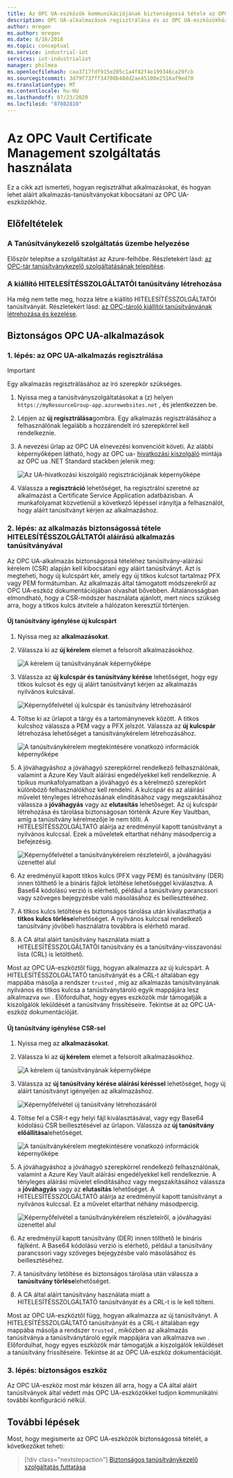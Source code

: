 ```yaml
---
title: Az OPC UA-eszközök kommunikációjának biztonságossá tétele az OPC-tárolóval – Azure | Microsoft Docs
description: OPC UA-alkalmazások regisztrálása és az OPC UA-eszközökhöz tartozó aláírt alkalmazás-tanúsítványok kiállítása az OPC-tárolóval.
author: mregen
ms.author: mregen
ms.date: 8/16/2018
ms.topic: conceptual
ms.service: industrial-iot
services: iot-industrialiot
manager: philmea
ms.openlocfilehash: caa3717fdf915e205c1a4f82f4e199346ca29fcb
ms.sourcegitcommit: 3d79f737ff34708b48dd2ae45100e2516af9ed78
ms.translationtype: MT
ms.contentlocale: hu-HU
ms.lasthandoff: 07/23/2020
ms.locfileid: "87082810"
---
```

# <a name="use-the-opc-vault-certificate-management-service"></a>Az OPC Vault Certificate Management szolgáltatás használata

Ez a cikk azt ismerteti, hogyan regisztrálhat alkalmazásokat, és hogyan lehet aláírt alkalmazás-tanúsítványokat kibocsátani az OPC UA-eszközökhöz.

## <a name="prerequisites"></a>Előfeltételek

### <a name="deploy-the-certificate-management-service"></a>A Tanúsítványkezelő szolgáltatás üzembe helyezése

Először telepítse a szolgáltatást az Azure-felhőbe. Részletekért lásd: [az OPC-tár tanúsítványkezelő szolgáltatásának telepítése](howto-opc-vault-deploy.md).

### <a name="create-the-issuer-ca-certificate"></a>A kiállító HITELESÍTÉSSZOLGÁLTATÓI tanúsítvány létrehozása

Ha még nem tette meg, hozza létre a kiállító HITELESÍTÉSSZOLGÁLTATÓI tanúsítványát. Részletekért lásd: [az OPC-tároló kiállítói tanúsítványának létrehozása és kezelése](howto-opc-vault-manage.md).

## <a name="secure-opc-ua-applications"></a>Biztonságos OPC UA-alkalmazások

### <a name="step-1-register-your-opc-ua-application"></a>1. lépés: az OPC UA-alkalmazás regisztrálása 

> [!IMPORTANT]
> Egy alkalmazás regisztrálásához az író szerepkör szükséges.

1. Nyissa meg a tanúsítványszolgáltatásokat a (z) helyen `https://myResourceGroup-app.azurewebsites.net` , és jelentkezzen be.
2. Lépjen az **új regisztrálása**gombra. Egy alkalmazás regisztrálásához a felhasználónak legalább a hozzárendelt író szerepkörrel kell rendelkeznie.
2. A nevezési űrlap az OPC UA elnevezési konvencióit követi. Az alábbi képernyőképen látható, hogy az OPC ua- [hivatkozási kiszolgáló](https://github.com/OPCFoundation/UA-.NETStandard/tree/master/Applications/ReferenceServer) mintája az OPC ua .NET Standard stackben jelenik meg:

   ![Az UA-hivatkozási kiszolgáló regisztrációjának képernyőképe](media/howto-opc-vault-secure/reference-server-registration.png "UA-hivatkozási kiszolgáló regisztrálása")

5. Válassza a **regisztráció** lehetőséget, ha regisztrálni szeretné az alkalmazást a Certificate Service Application adatbázisban. A munkafolyamat közvetlenül a következő lépéssel irányítja a felhasználót, hogy aláírt tanúsítványt kérjen az alkalmazáshoz.

### <a name="step-2-secure-your-application-with-a-ca-signed-application-certificate"></a>2. lépés: az alkalmazás biztonságossá tétele HITELESÍTÉSSZOLGÁLTATÓI aláírású alkalmazás tanúsítványával

Az OPC UA-alkalmazás biztonságossá tételéhez tanúsítvány-aláírási kérelem (CSR) alapján kell kibocsátani egy aláírt tanúsítványt. Azt is megteheti, hogy új kulcspárt kér, amely egy új titkos kulcsot tartalmaz PFX vagy PEM formátumban. Az alkalmazás által támogatott módszerekről az OPC UA-eszköz dokumentációjában olvashat bővebben. Általánosságban elmondható, hogy a CSR-módszer használata ajánlott, mert nincs szükség arra, hogy a titkos kulcs átvitele a hálózaton keresztül történjen.

#### <a name="request-a-new-certificate-with-a-new-keypair"></a>Új tanúsítvány igénylése új kulcspárt

1. Nyissa meg az **alkalmazásokat**.
3. Válassza ki az **új kérelem** elemet a felsorolt alkalmazásokhoz.

   ![A kérelem új tanúsítványának képernyőképe](media/howto-opc-vault-secure/request-new-certificate.png "Új tanúsítvány igénylése")

3. Válassza az **új kulcspár és tanúsítvány kérése** lehetőséget, hogy egy titkos kulcsot és egy új aláírt tanúsítványt kérjen az alkalmazás nyilvános kulcsával.

   ![Képernyőfelvétel új kulcspár és tanúsítvány létrehozásáról](media/howto-opc-vault-secure/generate-new-key-pair.png "Új kulcspár előállítása")

4. Töltse ki az űrlapot a tárgy és a tartománynevek között. A titkos kulcshoz válassza a PEM vagy a PFX jelszót. Válassza az **új kulcspár** létrehozása lehetőséget a tanúsítványkérelem létrehozásához.

   ![A tanúsítványkérelem megtekintésére vonatkozó információk képernyőképe](media/howto-opc-vault-secure/approve-reject.png "Tanúsítvány jóváhagyása")

5. A jóváhagyáshoz a jóváhagyó szerepkörrel rendelkező felhasználónak, valamint a Azure Key Vault aláírási engedélyekkel kell rendelkeznie. A tipikus munkafolyamatban a jóváhagyó és a kérelmező szerepkört különböző felhasználókhoz kell rendelni. A kulcspár és az aláírási művelet tényleges létrehozásának elindításához vagy megszakításához válassza a **jóváhagyás** vagy az **elutasítás** lehetőséget. Az új kulcspár létrehozása és tárolása biztonságosan történik Azure Key Vaultban, amíg a tanúsítvány kérelmezője le nem tölti. A HITELESÍTÉSSZOLGÁLTATÓ aláírja az eredményül kapott tanúsítványt a nyilvános kulccsal. Ezek a műveletek eltarthat néhány másodpercig a befejezésig.

   ![Képernyőfelvétel a tanúsítványkérelem részleteiről, a jóváhagyási üzenettel alul](media/howto-opc-vault-secure/view-key-pair.png "Kulcspár megtekintése")

7. Az eredményül kapott titkos kulcs (PFX vagy PEM) és tanúsítvány (DER) innen tölthető le a bináris fájlok letöltése lehetőséggel kiválasztva. A Base64 kódolású verzió is elérhető, például a tanúsítvány parancssori vagy szöveges bejegyzésbe való másolásához és beillesztéséhez. 
8. A titkos kulcs letöltése és biztonságos tárolása után kiválaszthatja a **titkos kulcs törlése**lehetőséget. A nyilvános kulccsal rendelkező tanúsítvány jövőbeli használatra továbbra is elérhető marad.
9. A CA által aláírt tanúsítvány használata miatt a HITELESÍTÉSSZOLGÁLTATÓI tanúsítvány és a tanúsítvány-visszavonási lista (CRL) is letölthető.

Most az OPC UA-eszköztől függ, hogyan alkalmazza az új kulcspárt. A HITELESÍTÉSSZOLGÁLTATÓ tanúsítványát és a CRL-t általában egy mappába másolja a rendszer `trusted` , míg az alkalmazás tanúsítványának nyilvános és titkos kulcsa a tanúsítványtároló egyik mappájára lesz alkalmazva `own` . Előfordulhat, hogy egyes eszközök már támogatják a kiszolgálók leküldését a tanúsítvány frissítéseire. Tekintse át az OPC UA-eszköz dokumentációját.

#### <a name="request-a-new-certificate-with-a-csr"></a>Új tanúsítvány igénylése CSR-sel 

1. Nyissa meg az **alkalmazásokat**.
3. Válassza ki az **új kérelem** elemet a felsorolt alkalmazásokhoz.

   ![A kérelem új tanúsítványának képernyőképe](media/howto-opc-vault-secure/request-new-certificate.png "Új tanúsítvány igénylése")

3. Válassza az **új tanúsítvány kérése aláírási kéréssel** lehetőséget, hogy új aláírt tanúsítványt igényeljen az alkalmazáshoz.

   ![Képernyőfelvétel új tanúsítvány létrehozásáról](media/howto-opc-vault-secure/generate-new-certificate.png "Új tanúsítvány előállítása")

4. Töltse fel a CSR-t egy helyi fájl kiválasztásával, vagy egy Base64 kódolású CSR beillesztésével az űrlapon. Válassza az **új tanúsítvány előállítása**lehetőséget.

   ![A tanúsítványkérelem megtekintésére vonatkozó információk képernyőképe](media/howto-opc-vault-secure/approve-reject-csr.png "CSR jóváhagyása")

5. A jóváhagyáshoz a jóváhagyó szerepkörrel rendelkező felhasználónak, valamint a Azure Key Vault aláírási engedélyekkel kell rendelkeznie. A tényleges aláírási művelet elindításához vagy megszakításához válassza a **jóváhagyás** vagy az **elutasítás** lehetőséget. A HITELESÍTÉSSZOLGÁLTATÓ aláírja az eredményül kapott tanúsítványt a nyilvános kulccsal. Ez a művelet eltarthat néhány másodpercig.

   ![Képernyőfelvétel a tanúsítványkérelem részleteiről, a jóváhagyási üzenettel alul](media/howto-opc-vault-secure/view-cert-csr.png "Tanúsítvány megtekintése")

6. Az eredményül kapott tanúsítvány (DER) innen tölthető le bináris fájlként. A Base64 kódolású verzió is elérhető, például a tanúsítvány parancssori vagy szöveges bejegyzésbe való másolásához és beillesztéséhez. 
10. A tanúsítvány letöltése és biztonságos tárolása után válassza a **tanúsítvány törlése**lehetőséget.
11. A CA által aláírt tanúsítvány használata miatt a HITELESÍTÉSSZOLGÁLTATÓ tanúsítványát és a CRL-t is le kell tölteni.

Most az OPC UA-eszköztől függ, hogyan alkalmazza az új tanúsítványt. A HITELESÍTÉSSZOLGÁLTATÓ tanúsítványát és a CRL-t általában egy mappába másolja a rendszer `trusted` , miközben az alkalmazás tanúsítványa a tanúsítványtároló egyik mappájára van alkalmazva `own` . Előfordulhat, hogy egyes eszközök már támogatják a kiszolgálók leküldését a tanúsítvány frissítéseire. Tekintse át az OPC UA-eszköz dokumentációját.

### <a name="step-3-device-secured"></a>3. lépés: biztonságos eszköz

Az OPC UA-eszköz most már készen áll arra, hogy a CA által aláírt tanúsítványok által védett más OPC UA-eszközökkel tudjon kommunikálni további konfiguráció nélkül.

## <a name="next-steps"></a>További lépések

Most, hogy megismerte az OPC UA-eszközök biztonságossá tételét, a következőket teheti:

> [!div class="nextstepaction"]
> [Biztonságos tanúsítványkezelő szolgáltatás futtatása](howto-opc-vault-secure-ca.md)
